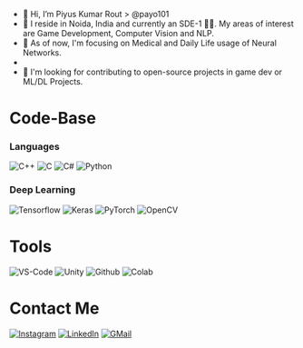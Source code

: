 - 👋 Hi, I’m Piyus Kumar Rout > @payo101
- 👀 I reside in Noida, India and currently an SDE-1 :man_student:.  My areas of interest are Game Development, Computer Vision and NLP.
- 🌱 As of now, I'm focusing on Medical and Daily Life usage of Neural Networks.
- <!---- P.S. Trying to get a research internship too :pray: --->
- :handshake: I'm looking for contributing to open-source projects in game dev or ML/DL Projects.

# Code-Base
### Languages
![C++](https://img.shields.io/badge/-C%2B%2B-darkblue?style=for-the-badge&logo=C%2B%2B) ![C](https://img.shields.io/badge/-C-black?style=for-the-badge&logo=C) ![C#](https://img.shields.io/badge/-C%23-purple?style=for-the-badge&logo=C-sharp) ![Python](https://img.shields.io/badge/-Python-darkgreen?style=for-the-badge&logo=Python)

### Deep Learning
![Tensorflow](https://img.shields.io/badge/Tensorflow-darkred?style=for-the-badge&logo=TensorFlow) ![Keras](https://img.shields.io/badge/Keras-red?style=for-the-badge&logo=Keras) ![PyTorch](https://img.shields.io/badge/Pytorch-maroon?style=for-the-badge&logo=PyTorch) ![OpenCV](https://img.shields.io/badge/opencv-purple?style=for-the-badge&logo=OpenCV)

# Tools
![VS-Code](https://img.shields.io/badge/vscode-blue?style=for-the-badge&logo=Visual-Studio-Code) ![Unity](https://img.shields.io/badge/unity-black?style=for-the-badge&logo=Unity) ![Github](https://img.shields.io/badge/github-violet?style=for-the-badge&logo=GitHub) ![Colab](https://img.shields.io/badge/Colab-grey?style=for-the-badge&logo=Google-Colab)

# Contact Me
[![Instagram](https://img.shields.io/badge/Instagram-E4405F?style=for-the-badge&logo=Instagram&logoColor=white)](https://www.instagram.com/piyusrout_10/) [![LinkedIn](https://img.shields.io/badge/LinkedIn-0A66C2?style=for-the-badge&logo=LinkedIn&logoColor=white)](https://www.linkedin.com/in/piyus-rout-2343a3197/) [![GMail](https://img.shields.io/badge/Gmail-EA4335?style=for-the-badge&logo=Gmail&logoColor=white)]([piyushrout2001@gmail.com])

<!---
payo101/payo101 is a ✨ special ✨ repository because its `README.md` (this file) appears on your GitHub profile.
You can click the Preview link to take a look at your changes.
--->
